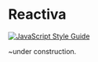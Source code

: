 # Reactiva

[![JavaScript Style Guide](https://cdn.rawgit.com/standard/standard/master/badge.svg)](https://github.com/standard/standard)

~under construction.